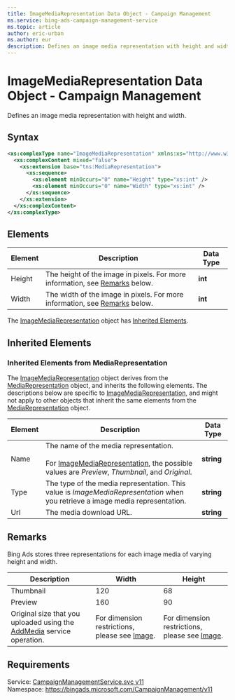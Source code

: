 ```yaml
---
title: ImageMediaRepresentation Data Object - Campaign Management
ms.service: bing-ads-campaign-management-service
ms.topic: article
author: eric-urban
ms.author: eur
description: Defines an image media representation with height and width.
---
```

# ImageMediaRepresentation Data Object - Campaign Management
Defines an image media representation with height and width.

## Syntax
```xml
<xs:complexType name="ImageMediaRepresentation" xmlns:xs="http://www.w3.org/2001/XMLSchema">
  <xs:complexContent mixed="false">
    <xs:extension base="tns:MediaRepresentation">
      <xs:sequence>
        <xs:element minOccurs="0" name="Height" type="xs:int" />
        <xs:element minOccurs="0" name="Width" type="xs:int" />
      </xs:sequence>
    </xs:extension>
  </xs:complexContent>
</xs:complexType>
```

## <a name="elements"></a>Elements

|Element|Description|Data Type|
|-----------|---------------|-------------|
|<a name="height"></a>Height|The height of the image in pixels. For more information, see [Remarks](#remarks) below.|**int**|
|<a name="width"></a>Width|The width of the image in pixels. For more information, see [Remarks](#remarks) below.|**int**|

The [ImageMediaRepresentation](imagemediarepresentation.md) object has [Inherited Elements](#inheritedelements).

## <a name="inheritedelements"></a>Inherited Elements

### <a name="inheritedelementsmediarepresentation"></a>Inherited Elements from MediaRepresentation
The [ImageMediaRepresentation](imagemediarepresentation.md) object derives from the [MediaRepresentation](mediarepresentation.md) object, and inherits the following elements. The descriptions below are specific to [ImageMediaRepresentation](imagemediarepresentation.md), and might not apply to other objects that inherit the same elements from the [MediaRepresentation](mediarepresentation.md) object.  

|Element|Description|Data Type|
|-----------|---------------|-------------|
|<a name="name"></a>Name|The name of the media representation.<br /><br />For [ImageMediaRepresentation](../campaign-management-service/imagemediarepresentation.md), the possible values are *Preview*, *Thumbnail*, and *Original*.|**string**|
|<a name="type"></a>Type|The type of the media representation. This value is *ImageMediaRepresentation* when you retrieve a image media representation. |**string**|
|<a name="url"></a>Url|The media download URL.|**string**|

## <a name="remarks"></a>Remarks
Bing Ads stores three representations for each image media of varying height and width.

|Description|Width|Height|
|---------------|---------|----------|
|Thumbnail|120|68|
|Preview|160|90|
|Original size that you uploaded using the [AddMedia](../campaign-management-service/addmedia.md) service operation.|For dimension restrictions, please see [Image](../campaign-management-service/image.md).|For dimension restrictions, please see [Image](../campaign-management-service/image.md).|

## Requirements
Service: [CampaignManagementService.svc v11](https://campaign.api.bingads.microsoft.com/Api/Advertiser/CampaignManagement/v11/CampaignManagementService.svc)  
Namespace: https://bingads.microsoft.com/CampaignManagement/v11  

